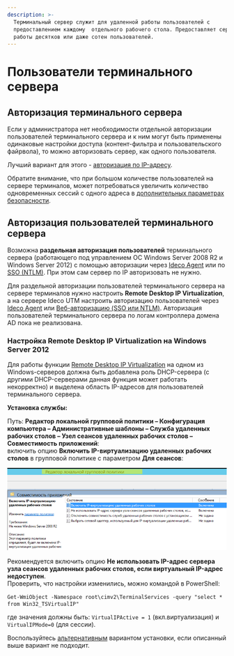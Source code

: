 ```yaml
---
description: >-
  Терминальный сервер служит для удаленной работы пользователей с
  предоставлением каждому  отдельного рабочего стола. Предоставляет сервис для
  работы десятков или даже сотен пользователей.
---
```


# Пользователи терминального сервера

## Авторизация терминального сервера

Если у администратора нет необходимости отдельной авторизации пользователей терминального сервера и к ним могут быть применены одинаковые настройки доступа (контент-фильтра и пользовательского файрвола), то можно авторизовать сервер, как одного пользователя.

Лучший вариант для этого - [авторизация по IP-адресу](../authorization-types/ip-authorization.md).

Обратите внимание, что при большом количестве пользователей на сервере терминалов, может потребоваться увеличить количество одновременных сессий с одного адреса в [дополнительных параметрах безопасности](../services/additionally.md).

## Авторизация пользователей терминального сервера

Возможна **раздельная авторизация пользователей** терминального сервера (работающего под управлением ОС Windows Server 2008 R2 и Windows Server 2012) с помощью авторизации через [Ideco Agent](../authorization-types/ideco-agent-authorization.md) или по [SSO (NTLM)](../authorization-types/single-sign-on-authorization.md). При этом сам сервер по IP авторизовать не нужно.

Для раздельной авторизации пользователей терминального сервера на сервере терминалов нужно настроить **Remote Desktop IP Virtualization**, а на сервере Ideco UTM настроить авторизацию пользователей через [Ideco Agent](../authorization-types/ideco-agent-authorization.md) или [Веб-авторизацию (SSO или NTLM)](../authorization-types/web-authorization.md). Авторизация пользователей терминального сервера по логам контроллера домена AD пока не реализована.

### Настройка Remote Desktop IP Virtualization на Windows Server 2012

Для работы функции [Remote Desktop IP Virtualization](https://cloudblogs.microsoft.com/enterprisemobility/2009/07/10/configuring-remote-desktop-ip-virtualization-part-1/) на одном из Windows-серверов должна быть добавлена роль DHCP-сервера (с другими DHCP-серверами данная функция может работать некорректно) и выделена область IP-адресов для пользователей терминального сервера.

**Установка службы:**

Путь: **Редактор локальной групповой политики – Конфигурация компьютера – Административные шаблоны – Служба удаленных рабочих столов – Узел сеансов удаленных рабочих столов – Совместимость приложений**:\
включить опцию **Включить IP-виртуализацию удаленных рабочих столов** в групповой политике с параметром **Для сеансов**:

![](../.gitbook/assets/4981131.png)

Рекомендуется включить опцию **Не использовать IP-адрес сервера узла сеансов удаленных рабочих столов, если виртуальный IP-адрес недоступен**.\
Проверить, что настройки изменились, можно командой в PowerShell:

```
Get-WmiObject -Namespace root\cimv2\TerminalServices -query "select * from Win32_TSVirtualIP"
```

где значения должны быть: `VirtualIPActive = 1` (вкл.виртуализация) и` VirtualIPMode=0` (для сессии).

Воспользуйтесь [альтернативным](http://social.technet.microsoft.com/wiki/ru-ru/contents/articles/22770.windows-server-2012-r2-ip.aspx) вариантом установки, если описанный выше вариант не подходит.
